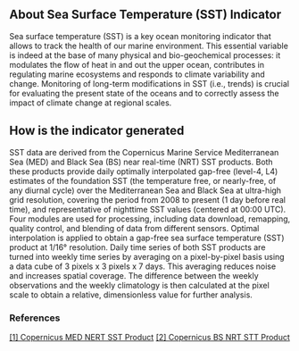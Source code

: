 ## About Sea Surface Temperature (SST) Indicator
Sea surface temperature (SST) is a key ocean monitoring indicator that allows to track the health of our marine environment. This essential variable is indeed at the base of many physical and bio-geochemical processes: it modulates the flow of heat in and out the upper ocean, contributes in regulating marine ecosystems and responds to climate variability and change. Monitoring of long-term modifications in SST (i.e., trends) is crucial for evaluating the present state of the oceans and to correctly assess the impact of climate change at regional scales.

## How is the indicator generated
SST data are derived from the Copernicus Marine Service Mediterranean Sea (MED) and Black Sea (BS) near real-time (NRT) SST products. Both these products provide daily optimally interpolated gap-free (level-4, L4) estimates of the foundation SST (the temperature free, or nearly-free, of any diurnal cycle) over the Mediterranean Sea and Black Sea at ultra-high grid resolution, covering the period from 2008 to present (1 day before real time), and representative of nighttime SST values (centered at 00:00 UTC). Four modules are used for processing, including data download, remapping, quality control, and blending of data from different sensors. Optimal interpolation is applied to obtain a gap-free sea surface temperature (SST) product at 1/16° resolution. Daily time series of both SST products are turned into weekly time series by averaging on a pixel-by-pixel basis using a data cube of 3 pixels x 3 pixels x 7 days. This averaging reduces noise and increases spatial coverage. The difference between the weekly observations and the weekly climatology is then calculated at the pixel scale to obtain a relative, dimensionless value for further analysis.

### References
[[1] Copernicus MED NERT SST Product](https://doi.org/10.48670/moi-00173 )
[[2] Copernicus BS NRT STT Product ]( https://doi.org/10.48670/moi-00160)
